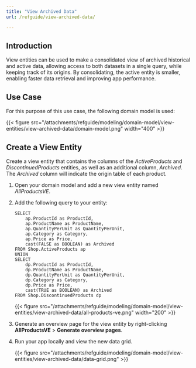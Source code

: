 ```yaml
---
title: "View Archived Data"
url: /refguide/view-archived-data/

---
```


## Introduction

View entities can be used to make a consolidated view of archived historical and active data, allowing access to both datasets in a single query, while keeping track of its origins. By consolidating, the active entity is smaller, enabling faster data retrieval and improving app performance. 

## Use Case

For this purpose of this use case, the following domain model is used:

{{< figure src="/attachments/refguide/modeling/domain-model/view-entities/view-archived-data/domain-model.png" width="400" >}}

## Create a View Entity 

Create a view entity that contains the columns of the *ActiveProducts* and *DiscontinuedProducts* entities, as well as an additional column, *Archived*. The *Archived* column will indicate the origin table of each product. 

1. Open your domain model and add a new view entity named *AllProductsVE*. 
2. Add the following query to your entity:

    ```
    SELECT
        ap.ProductId as ProductId,
        ap.ProductName as ProductName,
        ap.QuantityPerUnit as QuantityPerUnit,
        ap.Category as Category,
        ap.Price as Price,
        cast(FALSE as BOOLEAN) as Archived
    FROM Shop.ActiveProducts ap
    UNION
    SELECT
        dp.ProductId as ProductId,
        dp.ProductName as ProductName,
        dp.QuantityPerUnit as QuantityPerUnit,
        dp.Category as Category,
        dp.Price as Price,
        cast(TRUE as BOOLEAN) as Archived
    FROM Shop.DiscontinuedProducts dp
    ```

    {{< figure src="/attachments/refguide/modeling/domain-model/view-entities/view-archived-data/all-products-ve.png" width="200" >}}

3. Generate an overview page for the view entity by right-clicking **AllProductsVE** > **Generate overview pages**.
4. Run your app locally and view the new data grid. 

    {{< figure src="/attachments/refguide/modeling/domain-model/view-entities/view-archived-data/data-grid.png" >}}
